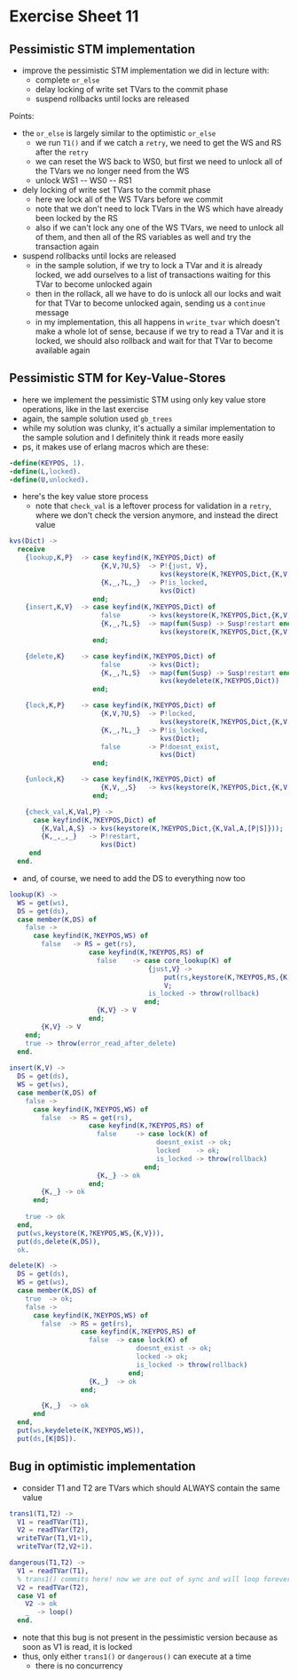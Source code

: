 # Exercise Sheet 11

## Pessimistic STM implementation
- improve the pessimistic STM implementation we did in lecture with:
  - complete `or_else`
  - delay locking of write set TVars to the commit phase
  - suspend rollbacks until locks are released

Points:
- the `or_else` is largely similar to the optimistic `or_else`
  - we run `T1()` and if we catch a `retry`, we need to get the WS and RS after the `retry`
  - we can reset the WS back to WS0, but first we need to unlock all of the TVars we no longer need from the WS
  - unlock WS1 -- WS0 -- RS1
- dely locking of write set TVars to the commit phase
  - here we lock all of the WS TVars before we commit
  - note that we don't need to lock TVars in the WS which have already been locked by the RS
  - also if we can't lock any one of the WS TVars, we need to unlock all of them, and then all of the RS variables as well and try the transaction again
- suspend rollbacks until locks are released
  - in the sample solution, if we try to lock a TVar and it is already locked, we add ourselves to a list of transactions waiting for this TVar to become unlocked again
  - then in the rollack, all we have to do is unlock all our locks and wait for that TVar to become unlocked again, sending us a `continue` message
  - in my implementation, this all happens in `write_tvar` which doesn't make a whole lot of sense, because if we try to read a TVar and it is locked, we should also rollback and wait for that TVar to become available again

## Pessimistic STM for Key-Value-Stores
- here we implement the pessimistic STM using only key value store operations, like in the last exercise
- again, the sample solution used `gb_trees`
- while my solution was clunky, it's actually a similar implementation to the sample solution and I definitely think it reads more easily
- ps, it makes use of erlang macros which are these:

```erl
-define(KEYPOS, 1).
-define(L,locked).
-define(U,unlocked).
```

- here's the key value store process
  - note that `check_val` is a leftover process for validation in a `retry`, where we don't check the version anymore, and instead the direct value


```erl
kvs(Dict) -> 
  receive
    {lookup,K,P}  -> case keyfind(K,?KEYPOS,Dict) of
                       {K,V,?U,S}  -> P!{just, V},
                                      kvs(keystore(K,?KEYPOS,Dict,{K,V,?L,S}));
                       {K,_,?L,_}  -> P!is_locked,
                                      kvs(Dict)
                     end;
    {insert,K,V}  -> case keyfind(K,?KEYPOS,Dict) of
                       false       -> kvs(keystore(K,?KEYPOS,Dict,{K,V,?L,[]}));
                       {K,_,?L,S}  -> map(fun(Susp) -> Susp!restart end, S),
                                      kvs(keystore(K,?KEYPOS,Dict,{K,V,?L,S}))
                     end;

    {delete,K}    -> case keyfind(K,?KEYPOS,Dict) of
                       false       -> kvs(Dict);
                       {K,_,?L,S}  -> map(fun(Susp) -> Susp!restart end, S),
                                      kvs(keydelete(K,?KEYPOS,Dict))
                     end;

    {lock,K,P}    -> case keyfind(K,?KEYPOS,Dict) of
                       {K,V,?U,S}  -> P!locked,
                                      kvs(keystore(K,?KEYPOS,Dict,{K,V,?L,S}));
                       {K,_,?L,_}  -> P!is_locked,
                                      kvs(Dict);
                       false       -> P!doesnt_exist,
                                      kvs(Dict)
                     end;

    {unlock,K}    -> case keyfind(K,?KEYPOS,Dict) of
                       {K,V,_,S}   -> kvs(keystore(K,?KEYPOS,Dict,{K,V,?U,S}))
                     end;

    {check_val,K,Val,P} ->
      case keyfind(K,?KEYPOS,Dict) of
        {K,Val,A,S} -> kvs(keystore(K,?KEYPOS,Dict,{K,Val,A,[P|S]}));
        {K,_,_,_}   -> P!restart,
                       kvs(Dict)
     end
  end.
```

- and, of course, we need to add the DS to everything now too

```erl
lookup(K) ->
  WS = get(ws),
  DS = get(ds),
  case member(K,DS) of
    false ->
      case keyfind(K,?KEYPOS,WS) of
        false   -> RS = get(rs),
                    case keyfind(K,?KEYPOS,RS) of
                      false    -> case core_lookup(K) of
                                   {just,V} -> 
                                       put(rs,keystore(K,?KEYPOS,RS,{K,V})),
                                       V;
                                   is_locked -> throw(rollback)
                                  end;
                      {K,V} -> V
                    end;
        {K,V} -> V
    end;
    true -> throw(error_read_after_delete)
  end.
  
insert(K,V) ->
  DS = get(ds),
  WS = get(ws),
  case member(K,DS) of
    false ->
      case keyfind(K,?KEYPOS,WS) of
        false  -> RS = get(rs),
                    case keyfind(K,?KEYPOS,RS) of
                      false     -> case lock(K) of
                                     doesnt_exist -> ok;
                                     locked    -> ok;
                                     is_locked -> throw(rollback)
                                  end;
                      {K,_} -> ok
                    end;
        {K,_} -> ok
      end;
    
    true -> ok
  end,
  put(ws,keystore(K,?KEYPOS,WS,{K,V})),
  put(ds,delete(K,DS)),
  ok.

delete(K) ->
  DS = get(ds),
  WS = get(ws),
  case member(K,DS) of
    true  -> ok;
    false -> 
      case keyfind(K,?KEYPOS,WS) of
        false  -> RS = get(rs),
                  case keyfind(K,?KEYPOS,RS) of
                    false  -> case lock(K) of 
                                doesnt_exist -> ok;
                                locked -> ok;
                                is_locked -> throw(rollback)
                              end;
                    {K,_}  -> ok
                  end;

        {K,_}  -> ok
      end
  end,
  put(ws,keydelete(K,?KEYPOS,WS)),
  put(ds,[K|DS]).
```

## Bug in optimistic implementation
- consider T1 and T2 are TVars which should ALWAYS contain the same value

```erl
trans1(T1,T2) ->
  V1 = readTVar(T1),
  V2 = readTVar(T2),
  writeTVar(T1,V1+1),
  writeTVar(T2,V2+1).

dangerous(T1,T2) ->
  V1 = readTVar(T1),
  % trans1() commits here! now we are out of sync and will loop forever
  V2 = readTVar(T2),
  case V1 of
    V2 -> ok
    _  -> loop()
  end. 
```

- note that this bug is not present in the pessimistic version because as soon as V1 is read, it is locked
- thus, only either `trans1()` or `dangerous()` can execute at a time
  - there is no concurrency
